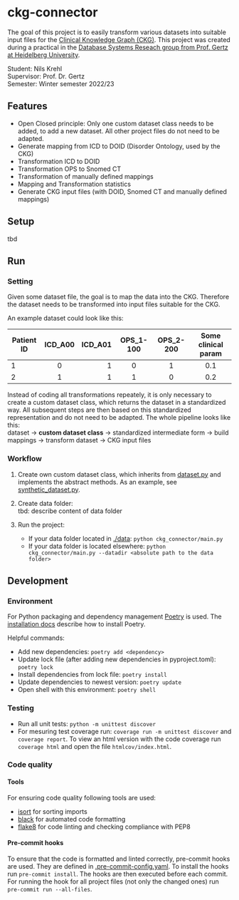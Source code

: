 # ckg-connector

The goal of this project is to easily transform various datasets into suitable input files for the [Clinical Knowledge Graph (CKG)](https://github.com/MannLabs/CKG).
This project was created during a practical in the [Database Systems Reseach group from Prof. Gertz at Heidelberg University](https://dbs.ifi.uni-heidelberg.de/).

Student: Nils Krehl  
Supervisor: Prof. Dr. Gertz  
Semester: Winter semester 2022/23

## Features
- Open Closed principle: Only one custom dataset class needs to be added, to add a new dataset. All other project files do not need to be adapted.
- Generate mapping from ICD to DOID (Disorder Ontology, used by the CKG)
- Transformation ICD to DOID
- Transformation OPS to Snomed CT
- Transformation of manually defined mappings
- Mapping and Transformation statistics
- Generate CKG input files (with DOID, Snomed CT and manually defined mappings)

## Setup
tbd

## Run

### Setting

Given some dataset file, the goal is to map the data into the CKG. Therefore the dataset needs to be transformed into input files suitable for the CKG.

An example dataset could look like this:

| Patient ID | ICD_A00 | ICD_A01 | OPS_1-100 | OPS_2-200 | Some clinical param |
|------------|:-------:|--------:|:---------:|:---------:|:-------------------:|
| 1          |    0    |       1 |     0     |     1     |         0.1         |
| 2          |    1    |       1 |     1     |     0     |         0.2         |

Instead of coding all transformations repeately, it is only necessary to create a custom dataset class, which returns the dataset in a standardized way. All subsequent steps are then based on this standardized representation and do not need to be adapted.
The whole pipeline looks like this:  
dataset -> **custom dataset class** -> standardized intermediate form -> build mappings -> transform dataset -> CKG input files 

### Workflow

1. Create own custom dataset class, which inherits from [dataset.py](./ckg_connector/dataset.py) and implements the abstract methods. As an example, see [synthetic_dataset.py](./ckg_connector/dataset/synthetic_dataset.py).
2. Create data folder:  
tbd: describe content of data folder

3. Run the project:
   - If your data folder located in [./data](./data): ```python ckg_connector/main.py```
   - If your data folder is located elsewhere: ```python ckg_connector/main.py --datadir <absolute path to the data folder>```

## Development

### Environment

For Python packaging and dependency management [Poetry](https://python-poetry.org/) is used. The [installation docs](https://python-poetry.org/docs/#installation) describe how to install Poetry.

Helpful commands:
- Add new dependencies: ```poetry add <dependency>```
- Update lock file (after adding new dependencies in pyproject.toml): ```poetry lock```
- Install dependencies from lock file: ```poetry install```
- Update dependencies to newest version: ```poetry update```
- Open shell with this environment: ```poetry shell```

### Testing

- Run all unit tests: ```python -m unittest discover```
- For mesuring test coverage run: ```coverage run -m unittest discover``` and ```coverage report```. To view an html version with the code coverage run ```coverage html``` and open the file ```htmlcov/index.html```.

### Code quality

#### Tools
For ensuring code quality following tools are used:
- [isort](https://isort.readthedocs.io/en/latest/) for sorting imports
- [black](https://black.readthedocs.io/en/stable/) for automated code formatting
- [flake8](https://flake8.pycqa.org/en/latest/) for code linting and checking compliance with PEP8

#### Pre-commit hooks

To ensure that the code is formatted and linted correctly, pre-commit hooks are used. They are defined in [.pre-commit-config.yaml](./.pre-commit-config.yaml). To install the hooks run ```pre-commit install```. The hooks are then executed before each commit.
For running the hook for all project files (not only the changed ones) run ```pre-commit run --all-files```.
